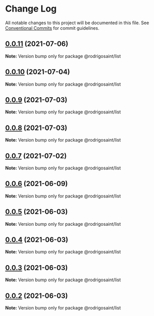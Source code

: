 # Change Log

All notable changes to this project will be documented in this file.
See [Conventional Commits](https://conventionalcommits.org) for commit guidelines.

## [0.0.11](https://github.com/RodrigoSaint/sharpening/compare/v0.0.10...v0.0.11) (2021-07-06)

**Note:** Version bump only for package @rodrigosaint/list





## [0.0.10](https://github.com/RodrigoSaint/sharpening/compare/v0.0.9...v0.0.10) (2021-07-04)

**Note:** Version bump only for package @rodrigosaint/list





## [0.0.9](https://github.com/RodrigoSaint/sharpening/compare/v0.0.8...v0.0.9) (2021-07-03)

**Note:** Version bump only for package @rodrigosaint/list





## [0.0.8](https://github.com/RodrigoSaint/sharpening/compare/v0.0.7...v0.0.8) (2021-07-03)

**Note:** Version bump only for package @rodrigosaint/list





## [0.0.7](https://github.com/RodrigoSaint/sharpening/compare/v0.0.6...v0.0.7) (2021-07-02)

**Note:** Version bump only for package @rodrigosaint/list





## [0.0.6](https://github.com/RodrigoSaint/sharpening/compare/v0.0.5...v0.0.6) (2021-06-09)

**Note:** Version bump only for package @rodrigosaint/list





## [0.0.5](https://github.com/RodrigoSaint/sharpening/compare/v0.0.4...v0.0.5) (2021-06-03)

**Note:** Version bump only for package @rodrigosaint/list





## [0.0.4](https://github.com/RodrigoSaint/sharpening/compare/v0.0.3...v0.0.4) (2021-06-03)

**Note:** Version bump only for package @rodrigosaint/list





## [0.0.3](https://github.com/RodrigoSaint/sharpening/compare/v0.0.2...v0.0.3) (2021-06-03)

**Note:** Version bump only for package @rodrigosaint/list





## [0.0.2](https://github.com/RodrigoSaint/sharpening/compare/v0.0.1...v0.0.2) (2021-06-03)

**Note:** Version bump only for package @rodrigosaint/list
